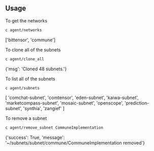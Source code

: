 
## Usage

To get the networks
```bash
c agent/networks
```
['bittensor', 'commune']


To clone all of the subnets
```bash
c agent/clone_all
```
{'msg': 'Cloned 48 subnets.'}

To list all of the subnets
```bash
c agent/subnets
```
[
    'comchat-subnet',
    'comtensor',
    'eden-subnet',
    'kaiwa-subnet',
    'marketcompass-subnet',
    'mosaic-subnet',
    'openscope',
    'prediction-subnet',
    'synthia',
    'zangief'
]


To remove a subnet

```bash
c agent/remove_subnet CommuneImplementation
```
{'success': True, 'message': '~/subnets/subnet/commune/CommuneImplementation removed'}





